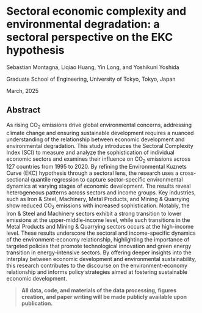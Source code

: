 # Sectoral economic complexity and environmental degradation: a sectoral perspective on the EKC hypothesis

Sebastian Montagna, Liqiao Huang, Yin Long, and Yoshikuni Yoshida

Graduate School of Engineering, University of Tokyo, Tokyo, Japan

March, 2025

## Abstract

As rising CO<sub>2</sub> emissions drive global environmental concerns, addressing climate change and ensuring sustainable development requires a nuanced understanding of the relationship between economic development and environmental degradation. This study introduces the Sectoral Complexity Index (SCI) to measure and analyze the sophistication of individual economic sectors and examines their influence on CO<sub>2</sub> emissions across 127 countries from 1995 to 2020. By refining the Environmental Kuznets Curve (EKC) hypothesis through a sectoral lens, the research uses a cross-sectional quantile regression to capture sector-specific environmental dynamics at varying stages of economic development. The results reveal heterogeneous patterns across sectors and income groups. Key industries, such as Iron & Steel, Machinery, Metal Products, and Mining & Quarrying show reduced CO<sub>2</sub> emissions with increased sophistication. Notably, the Iron & Steel and Machinery sectors exhibit a strong transition to lower emissions at the upper-middle-income level, while such transitions in the Metal Products and Mining & Quarrying sectors occurs at the high-income level. These results underscore the sectoral and income-specific dynamics of the environment-economy relationship, highlighting the importance of targeted policies that promote technological innovation and green energy transition in energy-intensive sectors. By offering deeper insights into the interplay between economic development and environmental sustainability, this research contributes to the discourse on the environment-economy relationship and informs policy strategies aimed at fostering sustainable economic development.


> **All data, code, and materials of the data processing, figures creation, and paper writing will be made publicly available upon publication.**
